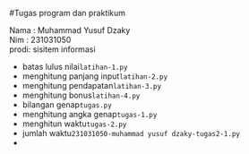 #Tugas program dan praktikum 

<div> Nama : Muhammad Yusuf Dzaky</div>
<div> Nim  : 231031050</div>
<div> prodi: sisitem informasi</div>

* batas lulus nilai`latihan-1.py`
* menghitung panjang input`latihan-2.py`
* menghitung pendapatan`latihan-3.py`
* menghitung bonus`latihan-4.py`
* bilangan genap`tugas.py`
* menghitung angka genap`tugas-1.py`
* menghitun waktu`tugas-2.py`
* jumlah waktu`231031050-muhammad yusuf dzaky-tugas2-1.py`
* 

